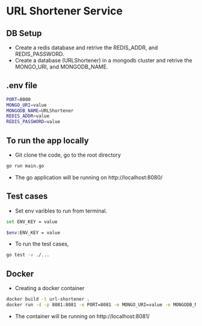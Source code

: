 # URL Shortener Service

## DB Setup

- Create a redis database and retrive the REDIS_ADDR, and REDIS_PASSWORD.
- Create a database (URLShortener) in a mongodb cluster and retrive the MONGO_URI, and MONGODB_NAME.

## .env file

```bash
PORT=8080
MONGO_URI=value
MONGODB_NAME=URLShortener
REDIS_ADDR=value
REDIS_PASSWORD=value
```

## To run the app locally

- Git clone the code, go to the root directory

```bash
go run main.go
```

- The go application will be running on http://localhost:8080/

## Test cases

- Set env varibles to run from terminal.

```bash
set ENV_KEY = value
```

```bash
$env:ENV_KEY = value
```

- To run the test cases,

```bash
go test -v ./...
```

## Docker

- Creating a docker container

```bash
docker build -t url-shortener .
docker run -d -p 8081:8081 -e PORT=8081 -e MONGO_URI=value -e MONGODB_NAME=URLShortener -e REDIS_ADDR=value -e REDIS_PASSWORD=value url-shortener
```

- The container will be running on http://localhost:8081/
